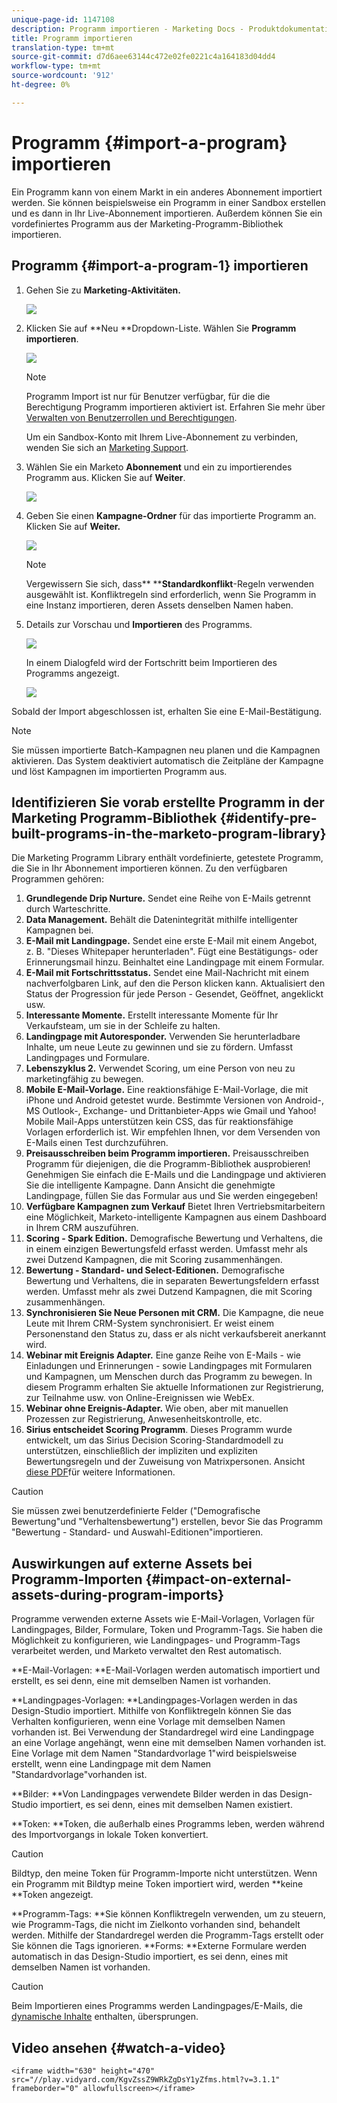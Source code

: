 ```yaml
---
unique-page-id: 1147108
description: Programm importieren - Marketing Docs - Produktdokumentation
title: Programm importieren
translation-type: tm+mt
source-git-commit: d7d6aee63144c472e02fe0221c4a164183d04dd4
workflow-type: tm+mt
source-wordcount: '912'
ht-degree: 0%

---
```



# Programm {#import-a-program} importieren

Ein Programm kann von einem Markt in ein anderes Abonnement importiert werden. Sie können beispielsweise ein Programm in einer Sandbox erstellen und es dann in Ihr Live-Abonnement importieren. Außerdem können Sie ein vordefiniertes Programm aus der Marketing-Programm-Bibliothek importieren.

## Programm {#import-a-program-1} importieren

1. Gehen Sie zu **Marketing-Aktivitäten.**

   ![](assets/ma.png)

1. Klicken Sie auf **Neu **Dropdown-Liste. Wählen Sie **Programm importieren**.

   ![](assets/image2014-9-17-12-3a15-3a4.png)

   >[!NOTE]
   >
   >Programm Import ist nur für Benutzer verfügbar, für die die Berechtigung Programm importieren aktiviert ist. Erfahren Sie mehr über [Verwalten von Benutzerrollen und Berechtigungen](../../../../product-docs/administration/users-and-roles/managing-user-roles-and-permissions.md).
   >
   >
   >Um ein Sandbox-Konto mit Ihrem Live-Abonnement zu verbinden, wenden Sie sich an [Marketing Support](http://www.marketo.com/services/support/).

1. Wählen Sie ein Marketo **Abonnement** und ein zu importierendes Programm aus. Klicken Sie auf **Weiter**.

   ![](assets/image2014-9-17-12-3a20-3a13.png)

1. Geben Sie einen **Kampagne-Ordner** für das importierte Programm an. Klicken Sie auf **Weiter.**

   ![](assets/image2014-9-17-12-3a20-3a44.png)

   >[!NOTE]
   >
   >Vergewissern Sie sich, dass** ****Standardkonflikt**-Regeln verwenden ausgewählt ist. Konfliktregeln sind erforderlich, wenn Sie Programm in eine Instanz importieren, deren Assets denselben Namen haben.

1. Details zur Vorschau und **Importieren** des Programms.

   ![](assets/image2014-9-17-12-3a21-3a36.png)

   In einem Dialogfeld wird der Fortschritt beim Importieren des Programms angezeigt.

   ![](assets/image2014-9-17-12-3a21-3a51.png)

Sobald der Import abgeschlossen ist, erhalten Sie eine E-Mail-Bestätigung.

>[!NOTE]
>
>Sie müssen importierte Batch-Kampagnen neu planen und die Kampagnen aktivieren. Das System deaktiviert automatisch die Zeitpläne der Kampagne und löst Kampagnen im importierten Programm aus.

## Identifizieren Sie vorab erstellte Programm in der Marketing Programm-Bibliothek {#identify-pre-built-programs-in-the-marketo-program-library}

Die Marketing Programm Library enthält vordefinierte, getestete Programm, die Sie in Ihr Abonnement importieren können. Zu den verfügbaren Programmen gehören:

1. **Grundlegende Drip Nurture.** Sendet eine Reihe von E-Mails getrennt durch Warteschritte.
1. **Data Management.** Behält die Datenintegrität mithilfe intelligenter Kampagnen bei.
1. **E-Mail mit Landingpage.** Sendet eine erste E-Mail mit einem Angebot, z. B. &quot;Dieses Whitepaper herunterladen&quot;. Fügt eine Bestätigungs- oder Erinnerungsmail hinzu. Beinhaltet eine Landingpage mit einem Formular.
1. **E-Mail mit Fortschrittsstatus.** Sendet eine Mail-Nachricht mit einem nachverfolgbaren Link, auf den die Person klicken kann. Aktualisiert den Status der Progression für jede Person - Gesendet, Geöffnet, angeklickt usw.
1. **Interessante Momente.** Erstellt interessante Momente für Ihr Verkaufsteam, um sie in der Schleife zu halten.
1. **Landingpage mit Autoresponder.** Verwenden Sie herunterladbare Inhalte, um neue Leute zu gewinnen und sie zu fördern. Umfasst Landingpages und Formulare.
1. **Lebenszyklus 2.** Verwendet Scoring, um eine Person von neu zu marketingfähig zu bewegen.
1. **Mobile E-Mail-Vorlage.** Eine reaktionsfähige E-Mail-Vorlage, die mit iPhone und Android getestet wurde. Bestimmte Versionen von Android-, MS Outlook-, Exchange- und Drittanbieter-Apps wie Gmail und Yahoo! Mobile Mail-Apps unterstützen kein CSS, das für reaktionsfähige Vorlagen erforderlich ist. Wir empfehlen Ihnen, vor dem Versenden von E-Mails einen Test durchzuführen.
1. **Preisausschreiben beim Programm importieren.** Preisausschreiben Programm für diejenigen, die die Programm-Bibliothek ausprobieren! Genehmigen Sie einfach die E-Mails und die Landingpage und aktivieren Sie die intelligente Kampagne. Dann Ansicht die genehmigte Landingpage, füllen Sie das Formular aus und Sie werden eingegeben!
1. **Verfügbare Kampagnen zum Verkauf** Bietet Ihren Vertriebsmitarbeitern eine Möglichkeit, Marketo-intelligente Kampagnen aus einem Dashboard in Ihrem CRM auszuführen.
1. **Scoring - Spark Edition.** Demografische Bewertung und Verhaltens, die in einem einzigen Bewertungsfeld erfasst werden. Umfasst mehr als zwei Dutzend Kampagnen, die mit Scoring zusammenhängen.
1. **Bewertung - Standard- und Select-Editionen.** Demografische Bewertung und Verhaltens, die in separaten Bewertungsfeldern erfasst werden. Umfasst mehr als zwei Dutzend Kampagnen, die mit Scoring zusammenhängen.
1. **Synchronisieren Sie Neue Personen mit CRM.** Die Kampagne, die neue Leute mit Ihrem CRM-System synchronisiert. Er weist einem Personenstand den Status zu, dass er als nicht verkaufsbereit anerkannt wird.
1. **Webinar mit Ereignis Adapter.** Eine ganze Reihe von E-Mails - wie Einladungen und Erinnerungen - sowie Landingpages mit Formularen und Kampagnen, um Menschen durch das Programm zu bewegen. In diesem Programm erhalten Sie aktuelle Informationen zur Registrierung, zur Teilnahme usw. von Online-Ereignissen wie WebEx.
1. **Webinar ohne Ereignis-Adapter.** Wie oben, aber mit manuellen Prozessen zur Registrierung, Anwesenheitskontrolle, etc.
1. **Sirius entscheidet Scoring Programm**. Dieses Programm wurde entwickelt, um das Sirius Decision Scoring-Standardmodell zu unterstützen, einschließlich der impliziten und expliziten Bewertungsregeln und der Zuweisung von Matrixpersonen. Ansicht [diese PDF](http://docs.marketo.com/display/docs/assets/sirius-decisions-scoring-program-overview.pdf)für weitere Informationen.

>[!CAUTION]
>
>Sie müssen zwei benutzerdefinierte Felder (&quot;Demografische Bewertung&quot;und &quot;Verhaltensbewertung&quot;) erstellen, bevor Sie das Programm &quot;Bewertung - Standard- und Auswahl-Editionen&quot;importieren.

## Auswirkungen auf externe Assets bei Programm-Importen {#impact-on-external-assets-during-program-imports}

Programme verwenden externe Assets wie E-Mail-Vorlagen, Vorlagen für Landingpages, Bilder, Formulare, Token und Programm-Tags. Sie haben die Möglichkeit zu konfigurieren, wie Landingpages- und Programm-Tags verarbeitet werden, und Marketo verwaltet den Rest automatisch.

**E-Mail-Vorlagen: **E-Mail-Vorlagen werden automatisch importiert und erstellt, es sei denn, eine mit demselben Namen ist vorhanden.

**Landingpages-Vorlagen: **Landingpages-Vorlagen werden in das Design-Studio importiert. Mithilfe von Konfliktregeln können Sie das Verhalten konfigurieren, wenn eine Vorlage mit demselben Namen vorhanden ist. Bei Verwendung der Standardregel wird eine Landingpage an eine Vorlage angehängt, wenn eine mit demselben Namen vorhanden ist. Eine Vorlage mit dem Namen &quot;Standardvorlage 1&quot;wird beispielsweise erstellt, wenn eine Landingpage mit dem Namen &quot;Standardvorlage&quot;vorhanden ist.

**Bilder: **Von Landingpages verwendete Bilder werden in das Design-Studio importiert, es sei denn, eines mit demselben Namen existiert.

**Token: **Token, die außerhalb eines Programms leben, werden während des Importvorgangs in lokale Token konvertiert.

>[!CAUTION]
>
>Bildtyp, den meine Token für Programm-Importe nicht unterstützen. Wenn ein Programm mit Bildtyp meine Token importiert wird, werden **keine **Token angezeigt.

**Programm-Tags: **Sie können Konfliktregeln verwenden, um zu steuern, wie Programm-Tags, die nicht im Zielkonto vorhanden sind, behandelt werden. Mithilfe der Standardregel werden die Programm-Tags erstellt oder Sie können die Tags ignorieren.  **Forms: **Externe Formulare werden automatisch in das Design-Studio importiert, es sei denn, eines mit demselben Namen ist vorhanden.

>[!CAUTION]
>
>Beim Importieren eines Programms werden Landingpages/E-Mails, die [dynamische Inhalte](http://docs.marketo.com/x/yRAt) enthalten, übersprungen.

## Video ansehen {#watch-a-video}

`<iframe width="630" height="470" src="//play.vidyard.com/KgvZssZ9WRkZgDsY1yZfms.html?v=3.1.1" frameborder="0" allowfullscreen></iframe>`